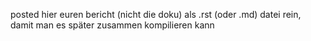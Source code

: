 posted hier euren bericht (nicht die doku) als .rst (oder .md) datei rein, damit man es später zusammen kompilieren kann
